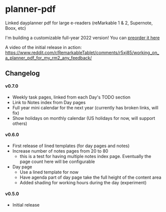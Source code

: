 # planner-pdf

Linked dayplanner pdf for large e-readers (reMarkable 1 & 2, Supernote, Boox, etc)

I'm building a customizable full-year 2022 version! You can [preorder it here](https://buy.stripe.com/28o6oR3Gl8tA9TGfYY)

A video of the initial release in action: https://www.reddit.com/r/RemarkableTablet/comments/r5xj85/working_on_a_planner_pdf_for_my_rm2_any_feedback/

## Changelog

#### v0.7.0

- Weekly task pages, linked from each Day's TODO section
- Link to Notes index from Day pages
- Full year mini calendar for the next year (currently has broken links, will fix)
- Show holidays on monthly calendar (US holidays for now, will support others)

#### v0.6.0
- First release of lined templates (for day pages and notes)
- Increase number of notes pages from 20 to 80
  - this is a test for having multiple notes index page. Eventually the page count here will be
    configurable
- Day page
  - Use a lined template for now
  - Have agenda part of day page take the full height of the content area
  - Added shading for working hours during the day (experiment)

#### v0.5.0
 - Initial release

